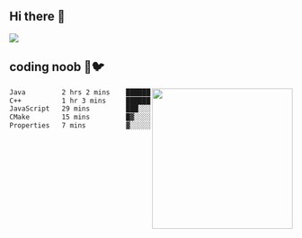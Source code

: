 ## Hi there 👋

<!--
**IZSSERAFIM/IZSSERAFIM** is a ✨ _special_ ✨ repository because its `README.md` (this file) appears on your GitHub profile.

Here are some ideas to get you started:

- 🔭 I’m currently working on ...
- 🌱 I’m currently learning ...
- 👯 I’m looking to collaborate on ...
- 🤔 I’m looking for help with ...
- 💬 Ask me about ...
- 📫 How to reach me: ...
- 😄 Pronouns: ...
- ⚡ Fun fact: ...
-->

![](https://pixel-profile.vercel.app/api/github-stats?username=IZSSERAFIM&screen_effect=true&theme=rainbow)

<!--
[![IZSSERAFIM's GitHub stats](https://github-readme-stats-omega-one-96.vercel.app/api?username=IZSSERAFIM&show_icons=true&theme=radical)](https://github.com/anuraghazra/github-readme-stats)
[![Top Langs](https://github-readme-stats-omega-one-96.vercel.app/api/top-langs/?username=IZSSERAFIM&layout=compact)](https://github.com/anuraghazra/github-readme-stats)
-->
## coding noob 🥬🐦

<img src="https://github-readme-stats-omega-one-96.vercel.app/api/top-langs/?username=IZSSERAFIM&layout=compact&langs_count=6" width="250" align="right"/>

<!--START_SECTION:waka-->

```txt
Java         2 hrs 2 mins    ████████████░░░░░░░░░░░░░   47.75 %
C++          1 hr 3 mins     ██████▒░░░░░░░░░░░░░░░░░░   24.80 %
JavaScript   29 mins         ███░░░░░░░░░░░░░░░░░░░░░░   11.59 %
CMake        15 mins         █▓░░░░░░░░░░░░░░░░░░░░░░░   06.13 %
Properties   7 mins          ▓░░░░░░░░░░░░░░░░░░░░░░░░   02.97 %
```

<!--END_SECTION:waka-->
